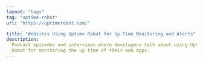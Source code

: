 ```yaml
---
layout: "tags"
tag: "uptime-robot"
url: "https://uptimerobot.com/"

title: "Websites Using Uptime Robot for Up-Time Monitoring and Alerts"
description:
  Podcast episodes and interviews where developers talk about using Uptime
  Robot for monitoring the up time of their web apps.
---
```

